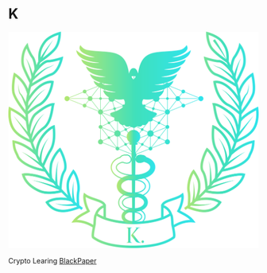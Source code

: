# K
<p align="center">
  <img src="src/Logo.png" style="width:650px";>
</p>

Crypto Learing
[BlackPaper](https://github.com/Bingonemo123/K/blob/main/Blackpaper.md)
